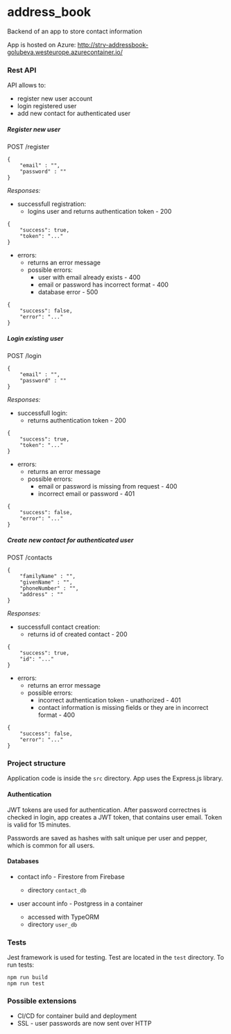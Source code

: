 # address_book

Backend of an app to store contact information

App is hosted on Azure: http://strv-addressbook-golubeva.westeurope.azurecontainer.io/

### Rest API

API allows to:
- register new user account
- login registered user
- add new contact for authenticated user

##### Register new user
POST /register
```
{
    "email" : "",
    "password" : ""
}
```

*Responses:*

- successfull registration:
    - logins user and returns authentication token - 200

```
{
    "success": true,
    "token": "..."
}
```

- errors:
    - returns an error message
    - possible errors:
        - user with email already exists - 400
        - email or password has incorrect format - 400
        - database error - 500

```
{
    "success": false,
    "error": "..."
}
```


##### Login existing user
POST /login
```
{
    "email" : "",
    "password" : ""
}
```

*Responses:*

- successfull login:
    - returns authentication token - 200

```
{
    "success": true,
    "token": "..."
}
```

- errors:
    - returns an error message
    - possible errors:
        - email or password is missing from request - 400
        - incorrect email or password - 401

```
{
    "success": false,
    "error": "..."
}
```

##### Create new contact for authenticated user
POST /contacts
```
{
    "familyName" : "",
    "givenName" : "",
    "phoneNumber" : "",
    "address" : ""
}
```

*Responses:*

- successfull contact creation:
    - returns id of created contact - 200

```
{
    "success": true,
    "id": "..."
}
```

- errors:
    - returns an error message
    - possible errors:
        - incorrect authentication token - unathorized - 401
        - contact information is missing fields or they are in incorrect format - 400

```
{
    "success": false,
    "error": "..."
}
```

### Project structure

Application code is inside the `src` directory.
App uses the Express.js library.


#### Authentication

JWT tokens are used for authentication. After password correctnes is checked in login, app creates a JWT token, that contains user email. 
Token is valid for 15 minutes.

Passwords are saved as hashes with salt unique per user and pepper, which is common for all users.

#### Databases

- contact info - Firestore from Firebase
    - directory `contact_db`

- user account info - Postgress in a container
    - accessed with TypeORM   
    - directory `user_db`

### Tests

Jest framework is used for testing. Test are located in the `test` directory. To run tests:

```
npm run build
npm run test
```


### Possible extensions
- CI/CD for container build and deployment
- SSL - user passwords are now sent over HTTP
